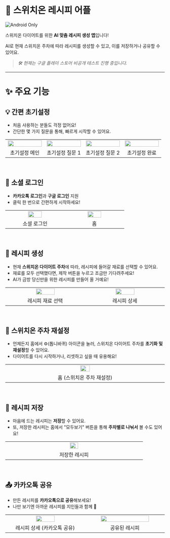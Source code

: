 # 🥗 스위치온 레시피 어플
![Android Only](https://img.shields.io/badge/Android_only-green?logo=android)

스위치온 다이어트를 위한 **AI 맞춤 레시피 생성 앱**입니다!

AI로 현재 스위치온 주차에 따라 레시피를 생성할 수 있고, 이를 저장하거나 공유할 수 있어요.

<!-- [![Get it on Google Play](https://upload.wikimedia.org/wikipedia/commons/7/78/Google_Play_Store_badge_EN.svg)](https://play.google.com/store/apps/details?id=com.dltjrrbs2020.switchon-recipe) -->

> _🛠️ 현재는 구글 플레이 스토어 비공개 테스트 진행 중입니다._

---

# ✨ 주요 기능

## 💡 간편 초기설정
- 처음 사용하는 분들도 걱정 없어요!
- 간단한 몇 가지 질문을 통해, 빠르게 시작할 수 있어요.

<table width="100%">
  <tr align="center">
    <td>
      <img src="https://github.com/user-attachments/assets/16fc5d0e-8834-4eb0-b334-83bd69d8ba83" width="100%" />
    </td>
    <td>
      <img src="https://github.com/user-attachments/assets/8c1e4148-925f-4807-b593-89548cfe8094" width="100%" />
    </td>
    <td>
      <img src="https://github.com/user-attachments/assets/a53f99e5-e36a-47d4-b0f4-25990774182d" width="100%" />
    </td>
    <td>
      <img src="https://github.com/user-attachments/assets/7268a752-e711-44b6-946a-8b062665cdf6" width="100%" />
    </td>
  </tr>
  <tr>
    <td width="25%" align="center">
      초기설정 메인
    </td>
    <td width="25%" align="center">
      초기설정 질문 1
    </td>
    <td width="25%" align="center"">
      초기설정 질문 2
    </td>
    <td width="25%" align="center"">
      초기설정 완료 
    </td>
  </tr>
</table>

<br />

## 🔐 소셜 로그인  
- **카카오톡 로그인**과 **구글 로그인** 지원  
- 클릭 한 번으로 간편하게 시작하세요!
  
<table width="100%">
  <tr align="center">
    <td>
      <img src="https://github.com/user-attachments/assets/c4ac1210-c9e4-4640-9da8-ff23dae92f63" width="50%" />
    </td>
    <td>
      <img src="https://github.com/user-attachments/assets/4d46b266-7e15-4012-9bdb-642e8712116c" width="50%" />
    </td>
  </tr>
  <tr>
    <td width="25%" align="center">
      소셜 로그인
    </td>
    <td width="25%" align="center">
      홈
    </td>
  </tr>
</table>

<br />

## 📗 레시피 생성
- 현재 **스위치온 다이어트 주차**에 따라, 레시피에 들어갈 재료를 선택할 수 있어요.
- 재료를 모두 선택했다면, 제작 버튼을 누르고 조금만 기다려주세요!
- AI가 금방 당신만을 위한 레시피를 만들어 올 거예요!

<table width="100%">
  <tr align="center">
    <td>
      <img src="https://github.com/user-attachments/assets/75b87f65-58e9-429e-bc29-8ed1235bd52b" width="50%" />
    </td>
    <td>
      <img src="https://github.com/user-attachments/assets/5faac487-b285-48d5-8cb6-80fd16a23be6" width="50%" />
    </td>
  </tr>
  <tr>
    <td width="25%" align="center">
      레시피 재료 선택
    </td>
    <td width="25%" align="center">
      레시피 상세
    </td>
  </tr>
</table>

<br />

## 🔁 스위치온 주차 재설정 
- 언제든지 홈에서 ⚙️(톱니바퀴) 아이콘을 눌러, 스위치온 다이어트 주차를 **초기화 및 재설정**할 수 있어요.  
- 다이어트를 다시 시작하거나, 리셋하고 싶을 때 유용해요!

<table width="100%">
  <tr align="center">
    <td>
      <img src="https://github.com/user-attachments/assets/640575d3-714f-4bc1-b634-7aeb46c683be" width="25%" />
    </td>
  </tr>
  <tr>
    <td width="25%" align="center">
      홈 (스위치온 주차 재설정)
    </td>
  </tr>
</table>

<br />

## 💾 레시피 저장  
- 마음에 드는 레시피는 **저장**할 수 있어요.
- 또, 저장한 레시피는 홈에서 "모두보기" 버튼을 통해 **주차별로 나눠서** 볼 수도 있어요!

<table width="100%">
  <tr align="center">
    <td>
      <img src="https://github.com/user-attachments/assets/27158376-8498-4afb-b5c2-6304cc762249" width="25%" />
    </td>
  </tr>
  <tr>
    <td width="25%" align="center">
      저장한 레시피
    </td>
  </tr>
</table>

<br />

## 📤 카카오톡 공유  
- 만든 레시피를 **카카오톡으로 공유**해보세요!  
- 나만 보기엔 아까운 레시피를 지인들과 함께 💬

<table width="100%">
  <tr align="center">
    <td>
      <img src="https://github.com/user-attachments/assets/815fd6c1-4b6e-4618-8c5d-c4a1da19df01" width="50%" />
    </td>
    <td>
      <img src="https://github.com/user-attachments/assets/6f46c645-ed31-488c-81a2-5303186f8efd" width="80%" />
    </td>
  </tr>
  <tr>
    <td width="25%" align="center">
      레시피 상세 (카카오톡 공유)
    </td>
    <td width="25%" align="center">
      공유된 레시피
    </td>
  </tr>
</table>
